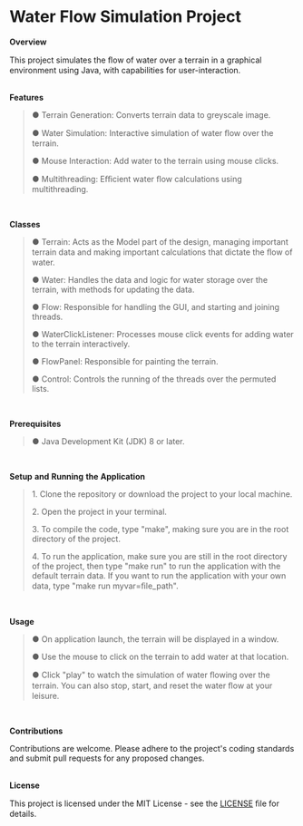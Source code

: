 # Water Flow Simulation Project 

**Overview**

This project simulates the ﬂow of water over a terrain in a graphical
environment using Java, with capabilities for user-interaction.
<br>
<br>

**Features**

> ● Terrain Generation: Converts terrain data to greyscale image.
>
> ● Water Simulation: Interactive simulation of water ﬂow over the
> terrain.
>
> ● Mouse Interaction: Add water to the terrain using mouse
> clicks.
>
> ● Multithreading: Eﬃcient water ﬂow calculations using multithreading.
<br>

**Classes**

> ● Terrain: Acts as the Model part of the design, managing important
> terrain data and making important calculations that dictate the ﬂow of
> water.
>
> ● Water: Handles the data and logic for water storage over the
> terrain, with methods for updating the data.
>
> ● Flow: Responsible for handling the GUI, and starting and joining
> threads.
>
> ● WaterClickListener: Processes mouse click events for adding water to
> the terrain interactively.
>
> ● FlowPanel: Responsible for painting the terrain.
>
> ● Control: Controls the running of the threads over the permuted
> lists.
<br>

**Prerequisites**

> ● Java Development Kit (JDK) 8 or later.
<br>

**Setup** **and** **Running** **the** **Application**

> 1\. Clone the repository or download the project to your local
> machine.
>
> 2\. Open the project in your terminal.
>
> 3\. To compile the code, type \"make\", making sure you are in the
> root directory of the project.
>
> 4\. To run the application, make sure
> you are still in the root directory of the project, then type \"make
> run\" to run the application with the default terrain data. If you
> want to run the application with your own data, type \"make run
> myvar=ﬁle_path\".
<br>

**Usage**

> ● On application launch, the terrain will be displayed in a window.
>
> ● Use the mouse to click on the terrain to add water at that location.
>
> ● Click "play" to watch the simulation of water ﬂowing over the
> terrain. You can also stop, start, and reset the water ﬂow at your
> leisure.
<br>

**Contributions**

Contributions are welcome. Please adhere to the project\'s coding
standards and submit pull requests for any proposed changes.
<br>
<br>

**License**

This project is licensed under the MIT License - see the
[LICENSE](https://chat.openai.com/c/LICENSE) ﬁle for details.
